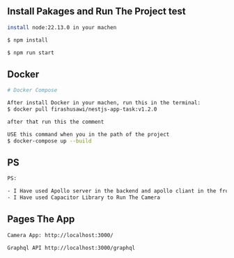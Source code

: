 
## Install Pakages and Run The Project test
```bash
install node:22.13.0 in your machen

$ npm install

$ npm run start

```


## Docker
```bash
# Docker Compose

After install Docker in your machen, run this in the terminal:
$ docker pull firashusawi/nestjs-app-task:v1.2.0

after that run this the comment

USE this command when you in the path of the project
$ docker-compose up --build

```

## PS

```bash
PS:

- I Have used Apollo server in the backend and apollo cliant in the frontend
- I Have used Capacitor Library to Run The Camera
```


## Pages The App

```bash
Camera App: http://localhost:3000/

Graphql API http://localhost:3000/graphql
```
